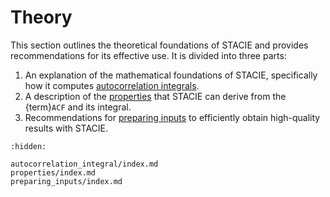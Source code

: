 # Theory

This section outlines the theoretical foundations of STACIE
and provides recommendations for its effective use.
It is divided into three parts:

1. An explanation of the mathematical foundations of STACIE,
   specifically how it computes [autocorrelation integrals](autocorrelation_integral/index.md).
2. A description of the [properties](properties/index.md)
   that STACIE can derive from the {term}`ACF` and its integral.
3. Recommendations for [preparing inputs](preparing_inputs/index.md)
   to efficiently obtain high-quality results with STACIE.

```{toctree}
:hidden:

autocorrelation_integral/index.md
properties/index.md
preparing_inputs/index.md
```
